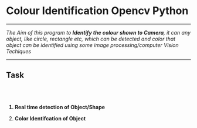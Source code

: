 <h1> Colour Identification Opencv Python</h1>

---
<p>
<i>The Aim of this program to <strong>Identify the colour shown to Camera</strong>, it can any object, like circle, rectangle etc, which can be detected and color that object can be identified using some image processing/computer Vision Techiques 
</i>
</p>

---
<h2>Task</h2><br></br>

<ol>
<strong><li> Real time detection of Object/Shape</li></strong>

<strong><li> Color Identifcation of Object</li></strong> 
</ol>